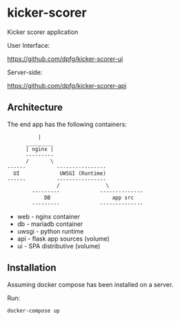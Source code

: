 # kicker-scorer
Kicker scorer application

User Interface:

https://github.com/dpfg/kicker-scorer-ui

Server-side:

https://github.com/dpfg/kicker-scorer-api

## Architecture

The end app has the following containers:

              |
          _________
          | nginx |             
          ---------
          /       \             
    ------          ----------------
      UI             UWSGI (Runtime)    
    ------          ----------------
                    /               \
            ---------             --------------
                DB                    app src
            ---------             --------------

* web     - nginx container
* db      - mariadb container
* uwsgi   - python runtime
* api     - flask app sources (volume)
* ui      - SPA distributive (volume)


## Installation

Assuming docker compose has been installed on a server.

Run:

``` docker-compose up ```
